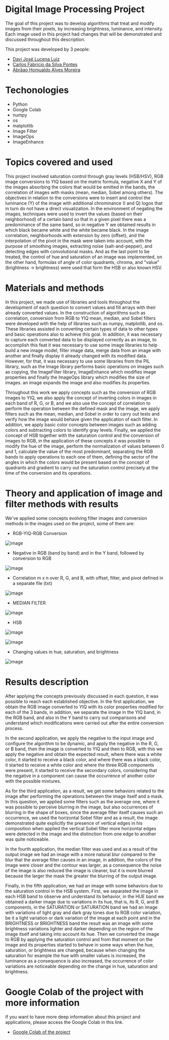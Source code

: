 # Digital Image Processing Project
<p>
  The goal of this project was to develop algorithms that treat and modify images from their pixels, by increasing brightness, luminance, and intensity. Each image used in this project had changes that will be demonstrated and discussed throughout this description.
</p>

<p>
  This project was developed by 3 people:
</p>

<ul>
  <li>
    <a href="https://www.linkedin.com/in/davi-luiz-a54645195/?locale=en_US">Davi José Lucena Luiz</a>
  </li>
  <li>
    <a href="https://www.linkedin.com/in/fabricio-dev/">Carlos Fabrício da Silva Pontes</a>
  </li>
  <li>
    <a href="https://www.linkedin.com/in/abraão-homualdo-8300b8203/">Abrãao Homualdo Alves Moreira</a>
  </li>
</ul>

# Techonologies
<ul>
  <li>Python</li>
  <li>Google Colab</li>
  <li>numpy</li>
  <li>os</li>
  <li>matplotlib</li>
  <li>Image Filter</li>
  <li>ImageOps</li>
  <li>ImageEnhance</li>
</ul>

# Topics covered and used
<p>
  This project involved saturation control through gray levels (HSB/HSV), RGB image conversions to YIQ based on the matrix formula, negative X and Y of the images absorbing the colors that would be emitted in the bands, the correlation of images with masks (mean, median, Sobel among others).
The objectives in relation to the conversions were to insert and control the luminance (Y) of the image with additional chrominance (I and Q) logos that in turn do not have a direct visualization. In the environment of negating the images, techniques were used to invert the values (based on their neighborhood) of a certain band so that in a given pixel there was a predominance of the same band, so in negative Y we obtained results in which black became white and the white became black. In the image correlation, neighborhoods with extension by zero (offset), and the interpolation of the pivot in the mask were taken into account, with the purpose of smoothing images, extracting noise (salt-and-pepper), and detecting edges with convolutional masks. And as the last point to be treated, the control of hue and saturation of an image was implemented, on the other hand, formulas of angle of color quadrants, chroma, and "value" (brightness -> brightness) were used that form the HSB or also known HSV.
</p>

# Materials and methods
<p>
  In this project, we made use of libraries and tools throughout the development of each question to convert values and fill arrays with their already converted values. In the construction of algorithms such as correlation, conversion from RGB to YIQ mean, median, and Sobel filters were developed with the help of libraries such as numpy, matplotlib, and os. These libraries assisted in converting certain types of data to other types and basic operations also to achieve this goal. In addition, it was necessary to capture each converted data to be displayed correctly as an image, to accomplish this feat it was necessary to use some image libraries to help build a new image model, filter image data, merge data from an image with another and finally display it already changed with its modified data. However, for that, it was necessary to use some libraries from the PIL library, such as the Image library performs basic operations on images such as copying, the ImageFilter library, ImageEnhance which modifies image properties and finally the ImageOps library which modifies the size of images. an image expands the image and also modifies its properties.
  
Throughout this work we apply concepts such as the conversion of RGB images to YIQ, we also apply the concept of inverting colors in images in each band of R, G, or B, and we also use the concept of correlation to perform the operation between the defined mask and the image, we apply filters such as the mean, median, and Sobel in order to carry out tests and verify how the image would behave given the application of each filter. In addition, we apply basic color concepts between images such as adding colors and subtracting colors to identify gray levels. Finally, we applied the concept of HSB together with the saturation control and the conversion of images to RGB, in the application of these concepts it was possible to modify the hue of the image, perform the normalization of values between 0 and 1, calculate the value of the most predominant, separating the RGB bands to apply operations to each one of them, defining the sector of the angles in which the colors would be present based on the concept of quadrants and gradient to carry out the saturation control precisely at the time of the conversion and its operations.
</p>

# Theory and application of image and filter methods with results

<p>We've applied some concepts evolving filter images and conversion methods in the images used on the project, some of them are:</p>

<ul>
  <li>RGB-YIQ-RGB Conversion</li>  
</ul>

 ![image](https://github.com/davilucena222/projeto-processamento-digital-de-imagens/assets/56702492/7999910a-bba9-4f78-924a-ebca0251dc64)

<ul>
  <li>Negative in RGB (band by band) and in the Y band, followed by conversion to RGB</li>  
</ul>

![image](https://github.com/davilucena222/projeto-processamento-digital-de-imagens/assets/56702492/67df51f9-0711-4858-9550-bf0a73e5a468)

<ul>
  <li>Correlation m x n over R, G, and B, with offset, filter, and pivot defined in a separate file (txt)</li>  
</ul>

![image](https://github.com/davilucena222/projeto-processamento-digital-de-imagens/assets/56702492/31d7447a-852b-4146-8103-03769f812e2f)

<ul>
  <li>MEDIAN FILTER</li>  
</ul>

![image](https://github.com/davilucena222/projeto-processamento-digital-de-imagens/assets/56702492/129049f9-5765-4863-9b91-fea0e3173c74)

<ul>
  <li>HSB</li>  
</ul>

![image](https://github.com/davilucena222/projeto-processamento-digital-de-imagens/assets/56702492/bb9a4f9c-64f4-4fd4-9612-1215ba1afa84)

![image](https://github.com/davilucena222/projeto-processamento-digital-de-imagens/assets/56702492/dba0655e-3c54-4de6-ba41-ce91287d41c9)

<ul>
  <li>Changing values in hue, saturation, and brightness</li>
</ul>

![image](https://github.com/davilucena222/projeto-processamento-digital-de-imagens/assets/56702492/e21e03e2-86f3-4782-a650-c21fe905f8a1)

# Results description

<p>
After applying the concepts previously discussed in each question, it was possible to reach each established objective.
In the first application, we obtain the RGB image converted to YIQ with its color properties modified for each of the 3 bands, in addition, we separate the image in the YIQ band, in the RGB band, and also in the Y band to carry out comparisons and understand which modifications were carried out after the entire conversion process.
  
In the second application, we apply the negative to the input image and configure the algorithm to be dynamic, and apply the negative in the R, G, or B band, then the image is converted to YIQ and then to RGB, with this we apply the negative and obtain the expected result, where there was a white color, it started to receive a black color, and where there was a black color, it started to receive a white color and where the three RGB components were present, it started to receive the secondary colors, considering that the negative in a component can cause the occurrence of another color with the possible mixtures.

As for the third application, as a result, we get some behaviors related to the image after performing the operations between the image itself and a mask. In this question, we applied some filters such as the average one, where it was possible to perceive blurring in the image, but also occurrences of blurring in the shape of boxes, since the average filter itself causes such an occurrence, we used the horizontal Sobel filter and as a result, the image demonstrated quite explicitly the presence of vertical edges in his composition when applied the vertical Sobel filter more horizontal edges were detected in the image and the distinction from one edge to another was quite noticeable.
  
In the fourth application, the median filter was used and as a result of the output image we had an image with a more natural blur compared to the blur that the average filter causes in an image, in addition, the colors of the image were closer and the contour was larger, as a consequence the noise of the image is also reduced the image is cleaner, but it is more blurred because the larger the mask the greater the blurring of the output image.
  
Finally, in the fifth application, we had an image with some behaviors due to the saturation control in the HSB system. First, we separated the image in each HSB band to observe and understand its behavior, in the HUE band we obtained a darker image due to variations in its hue, that is, its R, G, and B components, in the SATURATION or SATURATION band we had an image with variations of light gray and dark gray tones due to RGB color variation, be it a light variation or dark variation of the image at each point and in the BRIGHTNESS or BRIGHTNESS band the result was an image with some brightness variations lighter and darker depending on the region of the image itself and taking into account its hue. Then we converted the image to RGB by applying the saturation control and from that moment on the image and its properties started to behave in some ways when the hue, saturation, or brightness are changed, because when changing the saturation for example the hue with smaller values is increased, the luminance as a consequence is also increased, the occurrence of color variations are noticeable depending on the change in hue, saturation and brightness.
</p>

# Google Colab of the project with more information 

<p>If you want to have more deep information about this project and applications, please access the Google Colab in this link.</p>

<ul>
  <li>
    <a href="https://colab.research.google.com/drive/1FMIcZYK6cK6JDnE1XkLUATfBNuH6eucb?usp=sharing">
      Google Colab of the project
    </a>
  </li>
</ul>
